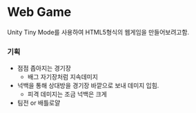 # Web Game

Unity Tiny Mode를 사용하여 HTML5형식의 웹게임을 만들어보려고함.

### 기획
 - 점점 좁아지는 경기장
   - 배그 자기장처럼 지속데미지
 - 넉백을 통해 상대방을 경기장 바깥으로 보내 데미지 입힘.
   - 피격 데미지는 조금 넉백은 크게
 - 팀전 or 배틀로얄